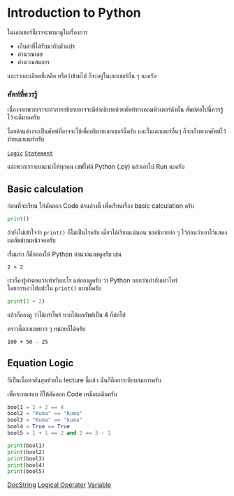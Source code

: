 # Introduction to Python
ในเลกเชอร์นี้เราจะพามาดูในเรื่องการ
- เก็บค่าที่ได้รับมากับตัวแปร
- คำนวณเลข
- คำนวณสมการ

และรายละเอียดที่เหลือ หรือว่าข้ามไป ก็จะอยู่ในเลกเชอร์อื่น ๆ นะครับ

### ศัพท์ที่ควรรู้
เนื่องจากพวกเราจะทำการอธิบายอาจจะมีคำอธิบายด้วยศัพท์ทางคอมพิวเตอร์ดังนั้น ศัพย์ต่อไปนี้ควรรู้ไว้จะดีมากครับ

โดยด้านล่างจะเป็นศัพท์ที่อาจจะใช้เพื่ออธิบายเลกเชอร์นี้ครับ และในเลกเชอร์อื่นๆ ก็จะเก็บพวกศัพท์ไว้ท้ายเลกเชอร์ครับ

[`Logic`][1]
[`Statement`][2]

[1]: https://en.wikipedia.org/wiki/Logic_in_computer_science
[2]: https://en.wikipedia.org/wiki/Statement_(computer_science)

และพวกเราจะแนะนำให้ทุกคน เซฟไฟล์ Python (.py) แล้วเอาไป Run นะครับ

## Basic calculation
ก่อนที่จะเรียน ให้คัดลอก Code ด้านล่างนี้ เพื่อเรียนเรื่อง basic calculation ครับ
```python
print()
```
ถ้ายังไม่เข้าใจว่า `print()` ก็ไม่เป็นไรครับ เดี๋ยวได้เรียนแน่นอน ขออธิบายย่อ ๆ ไว้ก่อนว่าเอาไว้แสดงผลลัพธ์บนหน้าจอครับ

เรื่มแรก ก็คือลองให้ Python คำนวณเลขดูครับ เช่น
```
2 + 2
```
เราก็คงรู้คำตอบว่าเท่ากับอะไร แต่ลองดูครับ ว่า Python บอกว่าเท่ากับเท่าไหร่<br>
โดยการเอาไปแปะใน `print()` แบบนี้ครับ

```python
print(2 + 2)
```

แล้วก็ลองดู ว่าได้เท่าไหร่ หากได้ผลลัพธ์เป็น 4 ก็ต่อไป

คราวนี้ลองเลขยาก ๆ หน่อยก็ได้ครับ

```
100 + 50 - 25
```

## Equation Logic
ก็เป็นเนื้อหาอันสุดท้ายใน lecture นี้แล้ว นั่นก็คือการเทียบสมการครับ<br>

เพื่อจะทดสอบ ก็ให้คัดลอก Code เหมือนเดิมครับ
```python
bool1 = 2 + 2 == 4
bool2 = "Kuma" == "Kuma"
bool3 = "Kuma" == "kuma"
bool4 = True == True
bool5 = 1 + 1 == 2 and 2 == 3 - 1

print(bool1)
print(bool2)
print(bool3)
print(bool4)
print(bool5)
```

[DocString](Python/Introduction/Docstring/)  [Logical Operator](Python/Introduction/LogicalOperator/)  [Variable](Python/Introduction/Variable/)